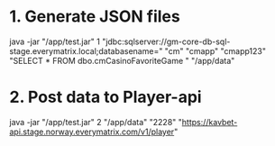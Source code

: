 # 1. Generate JSON files
java -jar "/app/test.jar"  1 "jdbc:sqlserver://gm-core-db-sql-stage.everymatrix.local;databasename=" "cm" "cmapp" "cmapp123"  "SELECT * FROM dbo.cmCasinoFavoriteGame " "/app/data"

# 2. Post data to Player-api
java -jar "/app/test.jar"  2  "/app/data" "2228" "https://kavbet-api.stage.norway.everymatrix.com/v1/player"